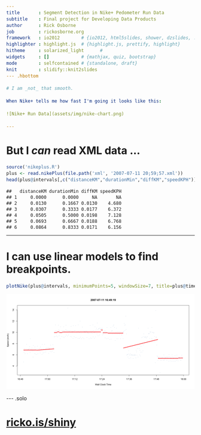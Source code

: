 ```yaml
---
title       : Segment Detection in Nike+ Pedometer Run Data
subtitle    : Final project for Developing Data Products
author      : Rick Osborne
job         : rickosborne.org
framework   : io2012        # {io2012, html5slides, shower, dzslides, ...}
highlighter : highlight.js  # {highlight.js, prettify, highlight}
hitheme     : solarized_light      # 
widgets     : []            # {mathjax, quiz, bootstrap}
mode        : selfcontained # {standalone, draft}
knit        : slidify::knit2slides
--- .hbottom

# I am _not_ that smooth.

When Nike+ tells me how fast I'm going it looks like this:

![Nike+ Run Data](assets/img/nike-chart.png)

---
```


# But I _can_ read XML data ...


```r
source('nikeplus.R')
plus <- read.nikePlus(file.path('xml', '2007-07-11 20;59;57.xml'))
head(plus@intervals[,c("distanceKM","durationMin","diffKM","speedKPH")])
```

```
##   distanceKM durationMin diffKM speedKPH
## 1     0.0000      0.0000     NA       NA
## 2     0.0130      0.1667 0.0130    4.680
## 3     0.0307      0.3333 0.0177    6.372
## 4     0.0505      0.5000 0.0198    7.128
## 5     0.0693      0.6667 0.0188    6.768
## 6     0.0864      0.8333 0.0171    6.156
```

---

# I can use linear models to find breakpoints.


```r
plotNike(plus@intervals, minimumPoints=5, windowSize=7, title=plus@time)
```

![plot of chunk unnamed-chunk-2](assets/fig/unnamed-chunk-2.png) 

--- .solo

# [ricko.is/shiny](http://ricko.is/shiny)
